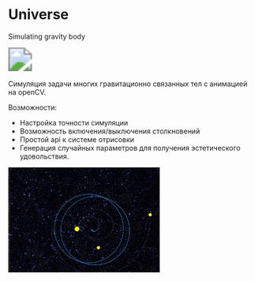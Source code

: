 # Universe

Simulating gravity body

<img src="universe/resources/animation.gif" style="zoom: 300%;"/>

Симуляция задачи многих гравитационно связанных тел с анимацией на openCV.

Возможности:

+ Настройка точности симуляции
+ Возможность включения/выключения столкновений
+ Простой api к системе отрисовки
+ Генерация случайных параметров для получения эстетического удовольствия.

<img src="universe/resources/example2.JPG" style="zoom: 30%;" />
